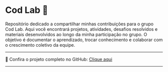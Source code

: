# Cod Lab 🚀
Repositório dedicado a compartilhar minhas contribuições para o grupo Cod Lab. Aqui você encontrará projetos, atividades, desafios resolvidos e materiais desenvolvidos ao longo da minha participação no grupo. O objetivo é documentar o aprendizado, trocar conhecimento e colaborar com o crescimento coletivo da equipe.

---

🔗 Confira o projeto completo no GitHub: [Clique aqui](https://github.com/JhonatanBarboza/Simulacao_Ecossistema)

---
